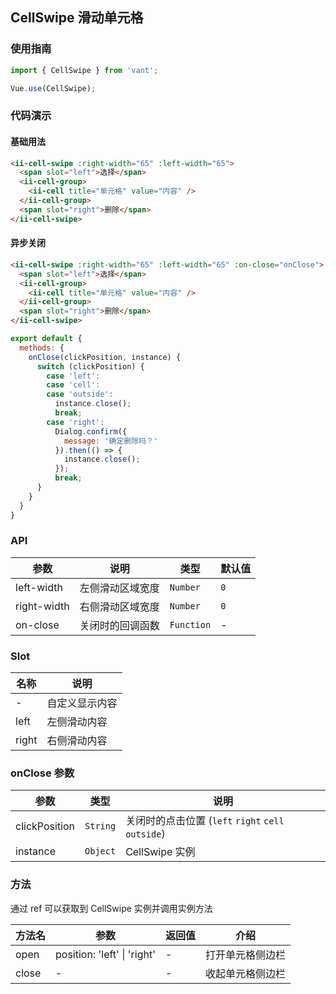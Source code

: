 ## CellSwipe 滑动单元格

### 使用指南
``` javascript
import { CellSwipe } from 'vant';

Vue.use(CellSwipe);
```

### 代码演示

#### 基础用法

```html
<ii-cell-swipe :right-width="65" :left-width="65">
  <span slot="left">选择</span>
  <ii-cell-group>
    <ii-cell title="单元格" value="内容" />
  </ii-cell-group>
  <span slot="right">删除</span>
</ii-cell-swipe>
```

#### 异步关闭

```html
<ii-cell-swipe :right-width="65" :left-width="65" :on-close="onClose">
  <span slot="left">选择</span>
  <ii-cell-group>
    <ii-cell title="单元格" value="内容" />
  </ii-cell-group>
  <span slot="right">删除</span>
</ii-cell-swipe>
```

```js
export default {
  methods: {
    onClose(clickPosition, instance) {
      switch (clickPosition) {
        case 'left':
        case 'cell':
        case 'outside':
          instance.close();
          break;
        case 'right':
          Dialog.confirm({
            message: '确定删除吗？'
          }).then(() => {
            instance.close();
          });
          break;
      }
    }
  }
}
```

### API

| 参数 | 说明 | 类型 | 默认值 |
|-----------|-----------|-----------|-------------|
| left-width | 左侧滑动区域宽度 | `Number` | `0` |
| right-width | 右侧滑动区域宽度 | `Number` | `0` |
| on-close | 关闭时的回调函数 | `Function` | - |

### Slot

| 名称 | 说明 |
|-----------|-----------|
| - | 自定义显示内容 |
| left | 左侧滑动内容 |
| right | 右侧滑动内容 |

### onClose 参数

| 参数 | 类型 | 说明 |
|-----------|-----------|-----------|
| clickPosition | `String` | 关闭时的点击位置 (`left` `right` `cell` `outside`) |
| instance | `Object` | CellSwipe 实例 |

### 方法

通过 ref 可以获取到 CellSwipe 实例并调用实例方法

| 方法名 | 参数 | 返回值 | 介绍 |
|-----------|-----------|-----------|-------------|
| open | position: 'left' \| 'right' | - | 打开单元格侧边栏 |
| close | - | - | 收起单元格侧边栏 |
